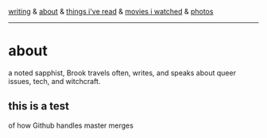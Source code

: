 [writing](index.md) & [about](about.md) & [things i've read](books.md) & [movies i watched](movies.md) & [photos](http://vsco.co/brookshelley/images/1)

---

# about
a noted sapphist, Brook travels often, writes, and speaks about
queer issues, tech, and witchcraft.

## this is a test
of how Github handles master merges
